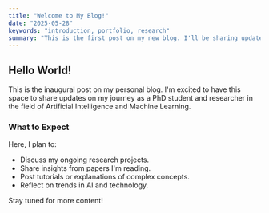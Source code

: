 ```yaml
---
title: "Welcome to My Blog!"
date: "2025-05-28"
keywords: "introduction, portfolio, research"
summary: "This is the first post on my new blog. I'll be sharing updates about my research, projects, and other interests."
---
```


## Hello World!

This is the inaugural post on my personal blog. I'm excited to have this space to share updates on my journey as a PhD student and researcher in the field of Artificial Intelligence and Machine Learning.

### What to Expect

Here, I plan to:

* Discuss my ongoing research projects.
* Share insights from papers I'm reading.
* Post tutorials or explanations of complex concepts.
* Reflect on trends in AI and technology.

Stay tuned for more content!